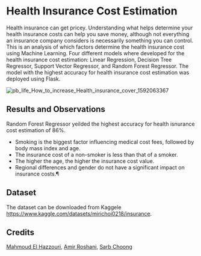 # Health Insurance Cost Estimation
Health insurance can get pricey.
Understanding what helps determine your health insurance costs can help you save money, although not everything an insurance company considers is necessarily something you can control. This is an analysis of which factors determine the health insurance cost using Machine Learning. Four different models where developed for the health insurance cost estimation: Linear Regression, Decision Tree Regressor, Support Vector Regressor, and Random Forest Regressor. The model with the highest accuracy for health insurance cost estimation was deployed using Flask. 


![pb_life_How_to_increase_Health_insurance_cover_1592063367](https://user-images.githubusercontent.com/39967400/209886877-0ecdb724-3b5f-47e6-a3d3-6a719435b2ad.gif)


## Results and Observations
Random Forest Regressor yeilded the highest accuracy for health isnurance cost estimation of 86%. 

* Smoking is the biggest factor influencing medical cost fees, followed by body mass index and age.
* The insurance cost of a non-smoker is less than that of a smoker.
* The higher the age, the higher the insurance cost value.
* Regional differences and gender do not have a significant impact on insurance costs.¶


## Dataset
The dataset can be downloaded from Kaggele
https://www.kaggle.com/datasets/mirichoi0218/insurance.


## Credits
[Mahmoud El Hazzouri](https://github.com/melhazzouri), [Amir Roshani](https://github.com/), [Sarb Choong](https://github.com/)
